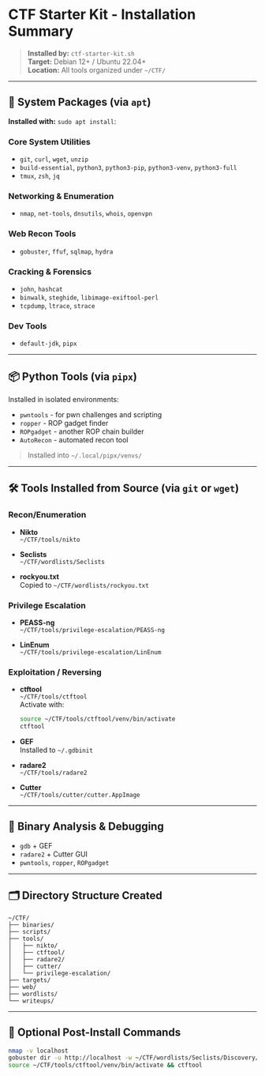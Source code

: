 
# CTF Starter Kit - Installation Summary

> **Installed by:** `ctf-starter-kit.sh`  
> **Target:** Debian 12+ / Ubuntu 22.04+  
> **Location:** All tools organized under `~/CTF/`

---

## 🧱 System Packages (via `apt`)

**Installed with:** `sudo apt install`:

### Core System Utilities
- `git`, `curl`, `wget`, `unzip`
- `build-essential`, `python3`, `python3-pip`, `python3-venv`, `python3-full`
- `tmux`, `zsh`, `jq`

### Networking & Enumeration
- `nmap`, `net-tools`, `dnsutils`, `whois`, `openvpn`

### Web Recon Tools
- `gobuster`, `ffuf`, `sqlmap`, `hydra`

### Cracking & Forensics
- `john`, `hashcat`
- `binwalk`, `steghide`, `libimage-exiftool-perl`
- `tcpdump`, `ltrace`, `strace`

### Dev Tools
- `default-jdk`, `pipx`

---

## 📦 Python Tools (via `pipx`)

Installed in isolated environments:
- `pwntools` - for pwn challenges and scripting
- `ropper` - ROP gadget finder
- `ROPgadget` - another ROP chain builder
- `AutoRecon` - automated recon tool

> Installed into `~/.local/pipx/venvs/`

---

## 🛠️ Tools Installed from Source (via `git` or `wget`)

### Recon/Enumeration
- **Nikto**  
  `~/CTF/tools/nikto`

- **Seclists**  
  `~/CTF/wordlists/Seclists`

- **rockyou.txt**  
  Copied to `~/CTF/wordlists/rockyou.txt`

### Privilege Escalation
- **PEASS-ng**  
  `~/CTF/tools/privilege-escalation/PEASS-ng`

- **LinEnum**  
  `~/CTF/tools/privilege-escalation/LinEnum`

### Exploitation / Reversing
- **ctftool**  
  `~/CTF/tools/ctftool`  
  Activate with:
  ```bash
  source ~/CTF/tools/ctftool/venv/bin/activate
  ctftool
  ```

- **GEF**  
  Installed to `~/.gdbinit`

- **radare2**  
  `~/CTF/tools/radare2`

- **Cutter**  
  `~/CTF/tools/cutter/cutter.AppImage`

---

## 🧠 Binary Analysis & Debugging

- `gdb` + GEF
- `radare2` + Cutter GUI
- `pwntools`, `ropper`, `ROPgadget`

---

## 🗂️ Directory Structure Created

```
~/CTF/
├── binaries/
├── scripts/
├── tools/
│   ├── nikto/
│   ├── ctftool/
│   ├── radare2/
│   ├── cutter/
│   └── privilege-escalation/
├── targets/
├── web/
├── wordlists/
└── writeups/
```

---

## 🧪 Optional Post-Install Commands

```bash
nmap -v localhost
gobuster dir -u http://localhost -w ~/CTF/wordlists/Seclists/Discovery/Web-Content/common.txt
source ~/CTF/tools/ctftool/venv/bin/activate && ctftool
```
